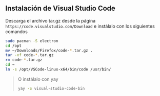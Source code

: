 ## Instalación de Visual Studio Code

Descarga el archivo tar.gz desde la página `https://code.visualstudio.com/Download` e instálalo con los siguientes comandos
```bash
sudo pacman -S electron
cd /opt
mv ~/Downloads/Firefox/code-*.tar.gz .
tar -xf code-*.tar.gz
rm code-*.tar.gz
cd ~
ln -s /opt/VSCode-linux-x64/bin/code /usr/bin/
```

>O instálalo con yay
>```bash
>yay -S visual-studio-code-bin
>```